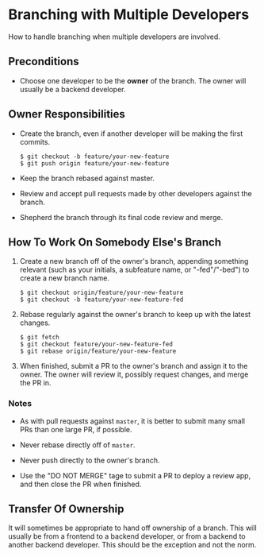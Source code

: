 
# Branching with Multiple Developers

How to handle branching when multiple developers are involved.

## Preconditions

* Choose one developer to be the **owner** of the branch. The owner will usually be a backend developer.

## Owner Responsibilities

* Create the branch, even if another developer will be making the first commits.

  ```
  $ git checkout -b feature/your-new-feature
  $ git push origin feature/your-new-feature
  ```

* Keep the branch rebased against master.

* Review and accept pull requests made by other developers against the branch.

* Shepherd the branch through its final code review and merge.

## How To Work On Somebody Else's Branch

1. Create a new branch off of the owner's branch, appending something relevant (such as your initials, a subfeature name, or "-fed"/"-bed") to create a new branch name.

   ```
   $ git checkout origin/feature/your-new-feature
   $ git checkout -b feature/your-new-feature-fed
   ```

1. Rebase regularly against the owner's branch to keep up with the latest changes.

   ```
   $ git fetch
   $ git checkout feature/your-new-feature-fed
   $ git rebase origin/feature/your-new-feature
   ```

1. When finished, submit a PR to the owner's branch and assign it to the owner. The owner will review it, possibly request changes, and merge the PR in.

### Notes

* As with pull requests against `master`, it is better to submit many small PRs than one large PR, if possible.

* Never rebase directly off of `master`.

* Never push directly to the owner's branch.

* Use the "DO NOT MERGE" tage to submit a PR to deploy a review app, and then close the PR when finished.

## Transfer Of Ownership

It will sometimes be appropriate to hand off ownership of a branch. This will usually be from a frontend to a backend developer, or from a backend to another backend developer. This should be the exception and not the norm.
